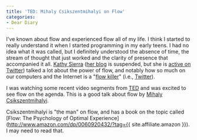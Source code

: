 ```yaml
---
title: 'TED: Mihaly Csikszentmihalyi on Flow'
categories:
- Dear Diary
---
```


I've known about flow and experienced flow all of my life. I think I started to really understand it when I started programming in my early teens. I had no idea what it was called, but I definitely understood the absence of time, the stream of thought that just worked and the clarity of presence that accompanied it all.
[Kathy Sierra](http://en.wikipedia.org/wiki/Kathy_Sierra) ([her blog](http://headrush.typepad.com/) is suspended, but she is [active on Twitter](http://twitter.com/KathySierra)) talked a lot about the power of flow, and notably how so much on our computers and the Internet is a "[flow killer](http://headrush.typepad.com/creating_passionate_users/2006/12/httpwww37signal.html)" (i.e., [Twitter](http://twitter.com/)).

I was watching some recent video segments from [TED](http://www.ted.com/) and was excited to see flow on the agenda. This is a good talk about flow by [Mihaly Csikszentmihalyi](http://en.wikipedia.org/wiki/Mihaly_Csikszentmihalyi).




Csikszentmihalyi is "the man" on flow, and has a book on the topic called [Flow: The Psychology of Optimal Experience](http://www.amazon.com/dp/0060920432/?tag={{ site.affiliate.amazon }}). I may need to read that.
